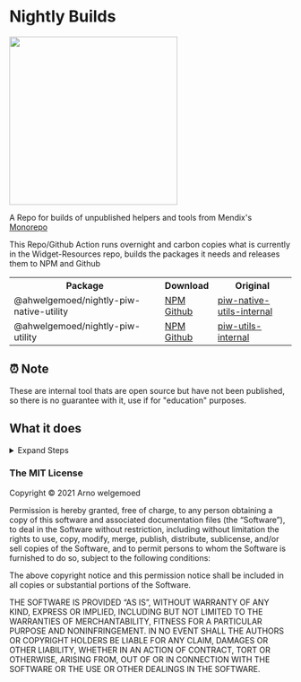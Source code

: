 # Nightly Builds

<img width=300 src='https://media.giphy.com/media/26gJyqA2B1HZR44la/giphy.gif?cid=ecf05e47s41yna3rsst822sa0nyi7bpzz0295hz8e6si57w9&rid=giphy.gif&ct=g'>

A Repo for builds of unpublished helpers and tools from Mendix's [Monorepo](https://github.com/mendix/widgets-resources)

This Repo/Github Action runs overnight and carbon copies what is currently in the Widget-Resources repo, builds the packages it needs and releases them to NPM and Github

<table style="width:100%">
    <tr>
        <th>Package</th>
        <th>Download</th>
        <th>Original</th>
    </tr>
  <tr>
    <td>
    @ahwelgemoed/nightly-piw-native-utility
    </td>
    <td>
    <a href='https://www.npmjs.com/package/@ahwelgemoed/nightly-piw-native-utility'>NPM</a>
    <br/>
    <a href='https://github.com/ahwelgemoed/nightly-builds/packages/957644'>Github</a>
</td>
    <td>
    <a href='https://github.com/mendix/widgets-resources/tree/master/packages/tools/piw-native-utils-internal'>piw-native-utils-internal</a>    
</td>
  </tr>
  <tr>
    <td>
    @ahwelgemoed/nightly-piw-utility
    </td>
    <td>
    <a href='https://www.npmjs.com/package/@ahwelgemoed/nightly-piw-utility'>NPM</a>
      <br/>
    <a href='https://github.com/ahwelgemoed/nightly-builds/packages/957646'>Github</a>
</td>
    <td>
    <a href='https://github.com/mendix/widgets-resources/tree/master/packages/tools/piw-utils-internal'>piw-utils-internal</a>    
</td>
  </tr>
</table>

## ⏰ Note

These are internal tool thats are open source but have not been published, so there is no guarantee with it, use if for "education" purposes.

## What it does

<details>
  <summary>Expand Steps</summary>

1. Clones Latest commit from Master [here](https://github.com/mendix/widgets-resources) with a depth of 1

2. Runs Npm install in Root of cloned repo

3. Runs Post install. ([ACT](https://github.com/nektos/act) and GH Action runner seems to sometimes not run post install command)

4. Loop over Package to Publish Object Array

   4.1 Reads `packages.json`

   4.2 Changes some params in `package.json`

   - Name
   - Version (Set to UNIX time)
   - Private
   - Desc
   - Scripts
   - publishConfig
   - repository

     4.3 Over writes old package.json with new one

     4.4 runs `npm run build` to make changes in package.json take

     4.5 copy this dir to a new clean folder

     4.6 Set up npm config

     4.7 Loop over `.npmrc` Settings

     4.7.1 writes `.npmrc` file with settings for NPM or GH Packages

     4.7.2 Run `npm publish` publishes NPM package

     4.8 Makes Action rest for 5sec before starting next loop

</details>

### The MIT License

Copyright © 2021 Arno welgemoed

Permission is hereby granted, free of charge, to any person obtaining a copy of this software and associated documentation files (the “Software”), to deal in the Software without restriction, including without limitation the rights to use, copy, modify, merge, publish, distribute, sublicense, and/or sell copies of the Software, and to permit persons to whom the Software is furnished to do so, subject to the following conditions:

The above copyright notice and this permission notice shall be included in all copies or substantial portions of the Software.

THE SOFTWARE IS PROVIDED “AS IS”, WITHOUT WARRANTY OF ANY KIND, EXPRESS OR IMPLIED, INCLUDING BUT NOT LIMITED TO THE WARRANTIES OF MERCHANTABILITY, FITNESS FOR A PARTICULAR PURPOSE AND NONINFRINGEMENT. IN NO EVENT SHALL THE AUTHORS OR COPYRIGHT HOLDERS BE LIABLE FOR ANY CLAIM, DAMAGES OR OTHER LIABILITY, WHETHER IN AN ACTION OF CONTRACT, TORT OR OTHERWISE, ARISING FROM, OUT OF OR IN CONNECTION WITH THE SOFTWARE OR THE USE OR OTHER DEALINGS IN THE SOFTWARE.
